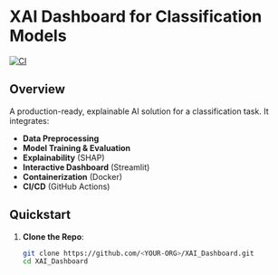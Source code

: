 # XAI Dashboard for Classification Models

[![CI](https://github.com/<YOUR-ORG>/XAI_Dashboard/actions/workflows/ci.yml/badge.svg)](https://github.com/<YOUR-ORG>/XAI_Dashboard/actions)

## Overview

A production-ready, explainable AI solution for a classification task.
It integrates:

-  **Data Preprocessing**
-  **Model Training & Evaluation**
-  **Explainability** (SHAP)
-  **Interactive Dashboard** (Streamlit)
-  **Containerization** (Docker)
-  **CI/CD** (GitHub Actions)

## Quickstart

1. **Clone the Repo**:
   ```bash
   git clone https://github.com/<YOUR-ORG>/XAI_Dashboard.git
   cd XAI_Dashboard
   ```
